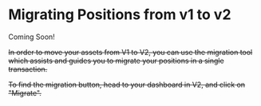 # Migrating Positions from v1 to v2

Coming Soon!

~~In order to move your assets from V1 to V2, you can use the migration tool which assists and guides you to migrate your positions in a single transaction.~~

~~To find the migration button, head to your dashboard in V2, and click on "Migrate".~~
